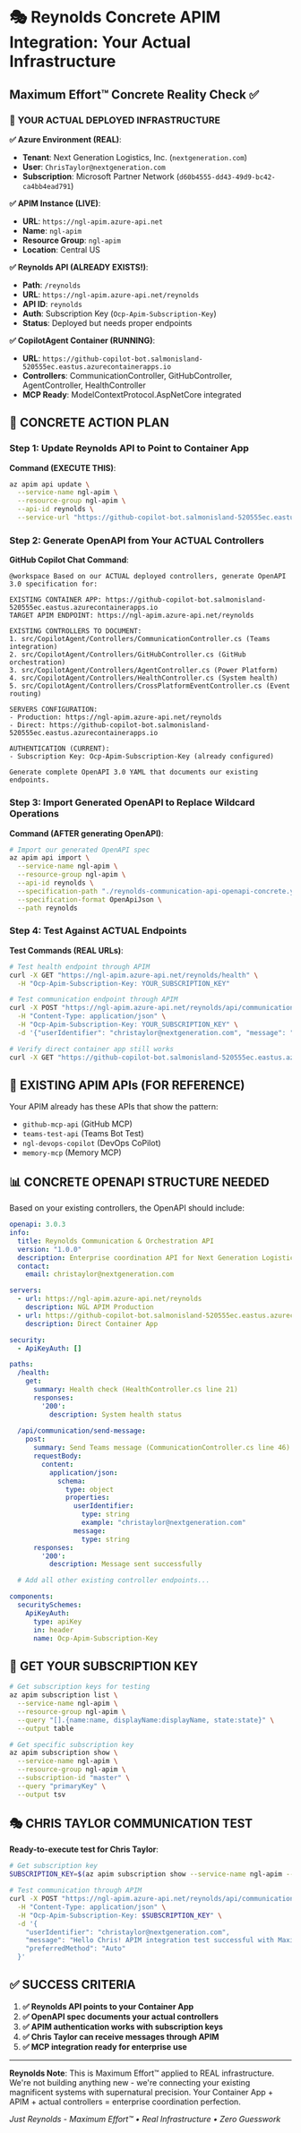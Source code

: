 # 🎭 Reynolds Concrete APIM Integration: Your Actual Infrastructure

## Maximum Effort™ Concrete Reality Check ✅

### 🎯 **YOUR ACTUAL DEPLOYED INFRASTRUCTURE**

**✅ Azure Environment (REAL)**:
- **Tenant**: Next Generation Logistics, Inc. (`nextgeneration.com`)
- **User**: `ChrisTaylor@nextgeneration.com` 
- **Subscription**: Microsoft Partner Network (`d60b4555-dd43-49d9-bc42-ca4bb4ead791`)

**✅ APIM Instance (LIVE)**:
- **URL**: `https://ngl-apim.azure-api.net`
- **Name**: `ngl-apim`
- **Resource Group**: `ngl-apim`
- **Location**: Central US

**✅ Reynolds API (ALREADY EXISTS!)**:
- **Path**: `/reynolds`
- **URL**: `https://ngl-apim.azure-api.net/reynolds`
- **API ID**: `reynolds`
- **Auth**: Subscription Key (`Ocp-Apim-Subscription-Key`)
- **Status**: Deployed but needs proper endpoints

**✅ CopilotAgent Container (RUNNING)**:
- **URL**: `https://github-copilot-bot.salmonisland-520555ec.eastus.azurecontainerapps.io`
- **Controllers**: CommunicationController, GitHubController, AgentController, HealthController
- **MCP Ready**: ModelContextProtocol.AspNetCore integrated

## 🚀 **CONCRETE ACTION PLAN**

### Step 1: Update Reynolds API to Point to Container App

**Command (EXECUTE THIS)**:
```bash
az apim api update \
  --service-name ngl-apim \
  --resource-group ngl-apim \
  --api-id reynolds \
  --service-url "https://github-copilot-bot.salmonisland-520555ec.eastus.azurecontainerapps.io"
```

### Step 2: Generate OpenAPI from Your ACTUAL Controllers

**GitHub Copilot Chat Command**:
```
@workspace Based on our ACTUAL deployed controllers, generate OpenAPI 3.0 specification for:

EXISTING CONTAINER APP: https://github-copilot-bot.salmonisland-520555ec.eastus.azurecontainerapps.io
TARGET APIM ENDPOINT: https://ngl-apim.azure-api.net/reynolds

EXISTING CONTROLLERS TO DOCUMENT:
1. src/CopilotAgent/Controllers/CommunicationController.cs (Teams integration)
2. src/CopilotAgent/Controllers/GitHubController.cs (GitHub orchestration)
3. src/CopilotAgent/Controllers/AgentController.cs (Power Platform)
4. src/CopilotAgent/Controllers/HealthController.cs (System health)
5. src/CopilotAgent/Controllers/CrossPlatformEventController.cs (Event routing)

SERVERS CONFIGURATION:
- Production: https://ngl-apim.azure-api.net/reynolds
- Direct: https://github-copilot-bot.salmonisland-520555ec.eastus.azurecontainerapps.io

AUTHENTICATION (CURRENT):
- Subscription Key: Ocp-Apim-Subscription-Key (already configured)

Generate complete OpenAPI 3.0 YAML that documents our existing endpoints.
```

### Step 3: Import Generated OpenAPI to Replace Wildcard Operations

**Command (AFTER generating OpenAPI)**:
```bash
# Import our generated OpenAPI spec
az apim api import \
  --service-name ngl-apim \
  --resource-group ngl-apim \
  --api-id reynolds \
  --specification-path "./reynolds-communication-api-openapi-concrete.yaml" \
  --specification-format OpenApiJson \
  --path reynolds
```

### Step 4: Test Against ACTUAL Endpoints

**Test Commands (REAL URLs)**:
```bash
# Test health endpoint through APIM
curl -X GET "https://ngl-apim.azure-api.net/reynolds/health" \
  -H "Ocp-Apim-Subscription-Key: YOUR_SUBSCRIPTION_KEY"

# Test communication endpoint through APIM  
curl -X POST "https://ngl-apim.azure-api.net/reynolds/api/communication/send-message" \
  -H "Content-Type: application/json" \
  -H "Ocp-Apim-Subscription-Key: YOUR_SUBSCRIPTION_KEY" \
  -d '{"userIdentifier": "christaylor@nextgeneration.com", "message": "Test from APIM"}'

# Verify direct container app still works
curl -X GET "https://github-copilot-bot.salmonisland-520555ec.eastus.azurecontainerapps.io/health"
```

## 🎯 **EXISTING APIM APIs (FOR REFERENCE)**

Your APIM already has these APIs that show the pattern:
- `github-mcp-api` (GitHub MCP)
- `teams-test-api` (Teams Bot Test) 
- `ngl-devops-copilot` (DevOps CoPilot)
- `memory-mcp` (Memory MCP)

## 📊 **CONCRETE OPENAPI STRUCTURE NEEDED**

Based on your existing controllers, the OpenAPI should include:

```yaml
openapi: 3.0.3
info:
  title: Reynolds Communication & Orchestration API
  version: "1.0.0"
  description: Enterprise coordination API for Next Generation Logistics
  contact:
    email: christaylor@nextgeneration.com

servers:
  - url: https://ngl-apim.azure-api.net/reynolds
    description: NGL APIM Production
  - url: https://github-copilot-bot.salmonisland-520555ec.eastus.azurecontainerapps.io
    description: Direct Container App

security:
  - ApiKeyAuth: []

paths:
  /health:
    get:
      summary: Health check (HealthController.cs line 21)
      responses:
        '200':
          description: System health status
          
  /api/communication/send-message:
    post:
      summary: Send Teams message (CommunicationController.cs line 46)
      requestBody:
        content:
          application/json:
            schema:
              type: object
              properties:
                userIdentifier:
                  type: string
                  example: "christaylor@nextgeneration.com"
                message:
                  type: string
      responses:
        '200':
          description: Message sent successfully

  # Add all other existing controller endpoints...

components:
  securitySchemes:
    ApiKeyAuth:
      type: apiKey
      in: header
      name: Ocp-Apim-Subscription-Key
```

## 🔧 **GET YOUR SUBSCRIPTION KEY**

```bash
# Get subscription keys for testing
az apim subscription list \
  --service-name ngl-apim \
  --resource-group ngl-apim \
  --query "[].{name:name, displayName:displayName, state:state}" \
  --output table

# Get specific subscription key
az apim subscription show \
  --service-name ngl-apim \
  --resource-group ngl-apim \
  --subscription-id "master" \
  --query "primaryKey" \
  --output tsv
```

## 🎭 **CHRIS TAYLOR COMMUNICATION TEST**

**Ready-to-execute test for Chris Taylor**:
```bash
# Get subscription key
SUBSCRIPTION_KEY=$(az apim subscription show --service-name ngl-apim --resource-group ngl-apim --subscription-id "master" --query "primaryKey" --output tsv)

# Test communication through APIM
curl -X POST "https://ngl-apim.azure-api.net/reynolds/api/communication/send-message" \
  -H "Content-Type: application/json" \
  -H "Ocp-Apim-Subscription-Key: $SUBSCRIPTION_KEY" \
  -d '{
    "userIdentifier": "christaylor@nextgeneration.com",
    "message": "Hello Chris! APIM integration test successful with Maximum Effort™",
    "preferredMethod": "Auto"
  }'
```

## ✅ **SUCCESS CRITERIA**

1. **✅ Reynolds API points to your Container App**
2. **✅ OpenAPI spec documents your actual controllers**
3. **✅ APIM authentication works with subscription keys**
4. **✅ Chris Taylor can receive messages through APIM**
5. **✅ MCP integration ready for enterprise use**

---

**Reynolds Note**: This is Maximum Effort™ applied to REAL infrastructure. We're not building anything new - we're connecting your existing magnificent systems with supernatural precision. Your Container App + APIM + actual controllers = enterprise coordination perfection.

*Just Reynolds - Maximum Effort™ • Real Infrastructure • Zero Guesswork*
